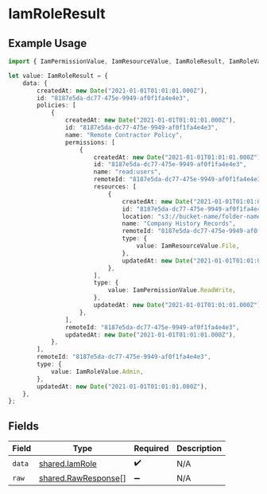# IamRoleResult

## Example Usage

```typescript
import { IamPermissionValue, IamResourceValue, IamRoleResult, IamRoleValue } from "@stackone/stackone-client-ts/sdk/models/shared";

let value: IamRoleResult = {
    data: {
        createdAt: new Date("2021-01-01T01:01:01.000Z"),
        id: "8187e5da-dc77-475e-9949-af0f1fa4e4e3",
        policies: [
            {
                createdAt: new Date("2021-01-01T01:01:01.000Z"),
                id: "8187e5da-dc77-475e-9949-af0f1fa4e4e3",
                name: "Remote Contractor Policy",
                permissions: [
                    {
                        createdAt: new Date("2021-01-01T01:01:01.000Z"),
                        id: "8187e5da-dc77-475e-9949-af0f1fa4e4e3",
                        name: "read:users",
                        remoteId: "8187e5da-dc77-475e-9949-af0f1fa4e4e3",
                        resources: [
                            {
                                createdAt: new Date("2021-01-01T01:01:01.000Z"),
                                id: "8187e5da-dc77-475e-9949-af0f1fa4e4e3",
                                location: "s3://bucket-name/folder-name",
                                name: "Company History Records",
                                remoteId: "8187e5da-dc77-475e-9949-af0f1fa4e4e3",
                                type: {
                                    value: IamResourceValue.File,
                                },
                                updatedAt: new Date("2021-01-01T01:01:01.000Z"),
                            },
                        ],
                        type: {
                            value: IamPermissionValue.ReadWrite,
                        },
                        updatedAt: new Date("2021-01-01T01:01:01.000Z"),
                    },
                ],
                remoteId: "8187e5da-dc77-475e-9949-af0f1fa4e4e3",
                updatedAt: new Date("2021-01-01T01:01:01.000Z"),
            },
        ],
        remoteId: "8187e5da-dc77-475e-9949-af0f1fa4e4e3",
        type: {
            value: IamRoleValue.Admin,
        },
        updatedAt: new Date("2021-01-01T01:01:01.000Z"),
    },
};
```

## Fields

| Field                                                             | Type                                                              | Required                                                          | Description                                                       |
| ----------------------------------------------------------------- | ----------------------------------------------------------------- | ----------------------------------------------------------------- | ----------------------------------------------------------------- |
| `data`                                                            | [shared.IamRole](../../../sdk/models/shared/iamrole.md)           | :heavy_check_mark:                                                | N/A                                                               |
| `raw`                                                             | [shared.RawResponse](../../../sdk/models/shared/rawresponse.md)[] | :heavy_minus_sign:                                                | N/A                                                               |